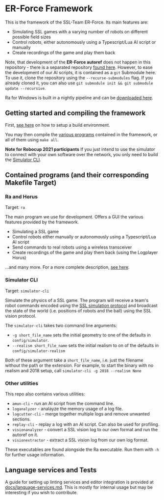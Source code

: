 # ER-Force Framework
This is the framework of the SSL-Team ER-Force. Its main features are:
- Simulating SSL games with a varying number of robots on different possible field sizes
- Control robots, either autonomously using a Typescript/Lua AI script or manually
- Create recordings of the game and play them back

Note, that development of the **ER-Force autoref** does not happen in this
repository - there is a separated repository [found
here](https://github.com/robotics-erlangen/autoref). However, to ease the
development of our AI scripts, it is contained as a `git` Submodule here. To
use it, clone the repository using the `--recurse-submodules` flag. If you
already cloned it, you can also use `git submodule init && git submodule update
--recursive`.

Ra for Windows is built in a nightly pipeline and can be [downloaded here](https://project.robotics-erlangen.de/robocup/software/-/jobs/artifacts/master/download?job=cross-compile-ra).

## Getting started and compiling the framework
First, [see here](COMPILE.md) on how to setup a build environment.

You may then compile the [various
programs](#contained-programs-and-their-corresponding-makefile-target)
contained in the framework, or all of them using `make all`.

**Note for Robocup 2021 participants**
If you just intend to use the simulator to connect with your own software over
the network, you only need to build the [Simulator CLI](#simulator-cli).

## Contained programs (and their corresponding Makefile Target)

### Ra and Horus
Target: `ra`

The main program we use for development. Offers a GUI the various features
provided by the framework.
- Simulating a SSL game
- Control robots either manually or autonomously using a Typescript/Lua AI script
- Send commands to real robots using a wireless transceiver
- Create recordings of the game and play them back (using the Logplayer Horus)

...and many more. For a more complete description, [see here](docs/ra.md).

### Simulator CLI
Target: `simulator-cli`

Simulate the physics of a SSL game. The program will receive a team's robot
commands encoded using the [SSL simulation
protocol](https://github.com/RoboCup-SSL/ssl-simulation-protocol) and broadcast
the state of the world (i.e. positions of robots and the ball) using the SSL
vision protocol.

The `simulator-cli` takes two command line arguments:
- `-g short_file_name` sets the initial geometry to one of the defaults in `config/simulator`.
- `--realism short_file_name` sets the initial realism to on of the defaults in `config/simulator-realism`

Both of these argument take a `short_file_name`, i.e. just the filename without the path or the extension.
For example, to start the binary with no realism and 2018 setup, call `simulator-cli -g 2018 --realism None`


### Other utilities
This repo also contains various utilities:
- `amun-cli` - run an AI script from the command line.
- `loganalyzer` - analayze the memory usage of a log file.
- `logcutter-cli` - merge together multiple logs and remove unwanted sections.
- `replay-cli` - replay a log with an AI script. Can also be used for profiling.
- `visionanalyzer` - convert a SSL vision log to our own format and run the autoref on it.
- `visionextractor` - extract a SSL vision log from our own log format.

These executables are found alongside the Ra executable. Run them with `-h` for further usage information.

## Language services and Tests
A guide for setting up linting services and editor integration is provided at
[docs/language-services.md](docs/language-services.md). This is mostly for
internal usage but may be interesting if you wish to contribute.
